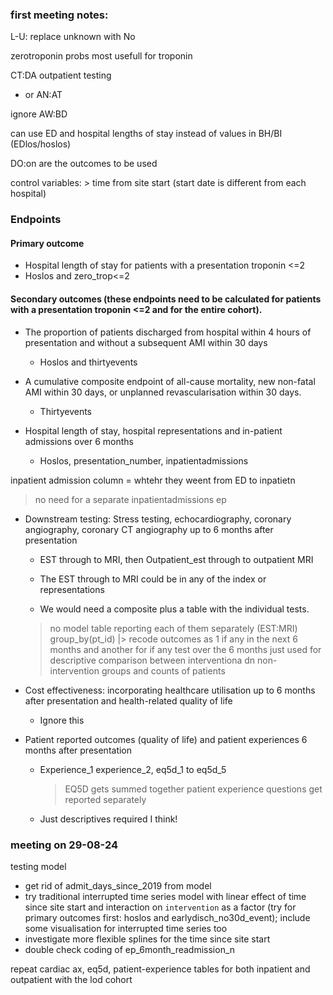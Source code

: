 ### first meeting notes:

L-U: replace unknown with No

zerotroponin probs most usefull for troponin

CT:DA outpatient testing
 - or AN:AT

ignore AW:BD

can use ED and hospital lengths of stay instead of values in BH/BI (EDlos/hoslos)

DO:on are the outcomes to be used

control variables:
	> time from site start (start date is different from each hospital)
	

### Endpoints

#### Primary outcome 

- Hospital length of stay for patients with a presentation troponin <=2 
- Hoslos and zero_trop<=2 

#### Secondary outcomes (these endpoints need to be calculated for patients with a presentation troponin <=2 and for the entire cohort).  

- The proportion of patients discharged from hospital within 4 hours of presentation and without a subsequent AMI within 30 days  
  - Hoslos and thirtyevents 



- A cumulative composite endpoint of all-cause mortality, new non-fatal AMI within 30 days, or unplanned revascularisation within 30 days.  
  - Thirtyevents 

- Hospital length of stay, hospital representations and in-patient admissions over 6 months 
  - Hoslos, presentation_number, inpatientadmissions 

inpatient admission column = whtehr they weent from ED to inpatietn
  > no need for a separate inpatientadmissions ep

- Downstream testing: Stress testing, echocardiography, coronary angiography, coronary CT angiography up to 6 months after presentation 
  - EST through to MRI, then Outpatient_est through to outpatient MRI 
  - The EST through to MRI could be in any of the index or representations  

  - We would need a composite plus a table with the individual tests.  

  > no model
  > table reporting each of them separately (EST:MRI)
    > group_by(pt_id) |> recode outcomes as 1 if any in the next 6 months
    > and another for if any test over the 6 months
    > just used for descriptive comparison between interventiona dn non-intervention groups and counts of patients


- Cost effectiveness: incorporating healthcare utilisation up to 6 months after presentation and health-related quality of life 

  - Ignore this 

 
- Patient reported outcomes (quality of life) and patient experiences 6 months after presentation 

  - Experience_1 experience_2, eq5d_1 to eq5d_5 
    > EQ5D gets summed together
    > patient experience questions get reported separately
  - Just descriptives required I think! 


### meeting on 29-08-24

testing model
- get rid of admit_days_since_2019 from model
- try traditional interrupted time series model with linear effect of time since site start and interaction on `intervention` as a factor (try for primary outcomes first: hoslos and earlydisch_no30d_event); include some visualisation for interrupted time series too
- investigate more flexible splines for the time since site start
- double check coding of ep_6month_readmission_n

repeat cardiac ax, eq5d, patient-experience tables for both inpatient and outpatient with the lod cohort 
<!-- data_first_presentation_low_trop <- data |>
    filter(
      presentation_no == 1,
      troponin <= troponin_lod
    ) -->

